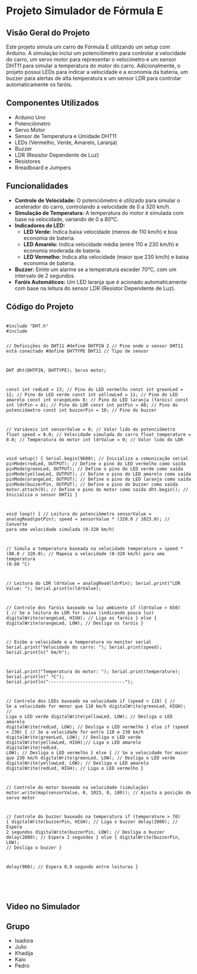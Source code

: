 <h1>Projeto Simulador de Fórmula E</h1>
    <h2>Visão Geral do Projeto</h2>
    <p>Este projeto simula um carro de Fórmula E utilizando um setup com Arduino. A simulação inclui um potenciômetro para controlar a velocidade do carro, um servo motor para representar o velocímetro e um sensor DHT11 para simular a temperatura do motor do carro. Adicionalmente, o projeto possui LEDs para indicar a velocidade e a economia da bateria, um buzzer para alertas de alta temperatura e um sensor LDR para controlar automaticamente os faróis.</p>
    <h2>Componentes Utilizados</h2>
    <ul>
        <li>Arduino Uno</li>
        <li>Potenciômetro</li>
        <li>Servo Motor</li>
        <li>Sensor de Temperatura e Umidade DHT11</li>
        <li>LEDs (Vermelho, Verde, Amarelo, Laranja)</li>
        <li>Buzzer</li>
        <li>LDR (Resistor Dependente de Luz)</li>
        <li>Resistores</li>
        <li>Breadboard e Jumpers</li>
    </ul>
    <h2>Funcionalidades</h2>
    <ul>
        <li><strong>Controle de Velocidade:</strong> O potenciômetro é utilizado para simular o acelerador do carro, controlando a velocidade de 0 a 320 km/h.</li>
        <li><strong>Simulação de Temperatura:</strong> A temperatura do motor é simulada com base na velocidade, variando de 0 a 80°C.</li>
        <li><strong>Indicadores de LED:</strong>
            <ul>
                <li><strong>LED Verde:</strong> Indica baixa velocidade (menos de 110 km/h) e boa economia de bateria.</li>
                <li><strong>LED Amarelo:</strong> Indica velocidade média (entre 110 e 230 km/h) e economia moderada de bateria.</li>
                <li><strong>LED Vermelho:</strong> Indica alta velocidade (maior que 230 km/h) e baixa economia de bateria.</li>
            </ul>
        </li>
        <li><strong>Buzzer:</strong> Emite um alarme se a temperatura exceder 70°C, com um intervalo de 2 segundos.</li>
        <li><strong>Faróis Automáticos:</strong> Um LED laranja que é acionado automaticamente com base na leitura do sensor LDR (Resistor Dependente de Luz).</li>
    </ul>
    <h2>Código do Projeto</h2>
    <pre>
        <code>
#include "DHT.h"
#include <Servo.h>

// Definições do DHT11
#define DHTPIN 2      // Pino onde o sensor DHT11 está conectado
#define DHTTYPE DHT11 // Tipo de sensor

DHT dht(DHTPIN, DHTTYPE);
Servo motor;

const int redLed = 13;    // Pino do LED vermelho
const int greenLed = 12;  // Pino do LED verde
const int yellowLed = 11; // Pino do LED amarelo
const int orangeLed= 8;   // Pino do LED laranja (faróis)
const int ldrPin = A1;    // Pino do LDR
const int potPin = A0;    // Pino do potenciômetro
const int buzzerPin = 10; // Pino do buzzer

// Variáveis
int sensorValue = 0;     // Valor lido do potenciômetro
float speed = 0.0;       // Velocidade simulada do carro
float temperature = 0.0; // Temperatura do motor
int ldrValue = 0;        // Valor lido do LDR

void setup() {
  Serial.begin(9600);         // Inicializa a comunicação serial
  pinMode(redLed, OUTPUT);    // Define o pino do LED vermelho como saída
  pinMode(greenLed, OUTPUT);  // Define o pino do LED verde como saída
  pinMode(yellowLed, OUTPUT); // Define o pino do LED amarelo como saída
  pinMode(orangeLed, OUTPUT);  // Define o pino do LED laranja como saída
  pinMode(buzzerPin, OUTPUT); // Define o pino do buzzer como saída
  motor.attach(9);            // Define o pino do motor como saída
  dht.begin();                // Inicializa o sensor DHT11
}

void loop() {
  // Leitura do potenciômetro
  sensorValue = analogRead(potPin);
  speed = sensorValue * (320.0 / 1023.0); // Converte para uma velocidade simulada (0-320 km/h)
  
  // Simula a temperatura baseada na velocidade
  temperature = speed * (80.0 / 320.0); // Mapeia a velocidade (0-320 km/h) para uma temperatura (0-80 °C)

  // Leitura do LDR
  ldrValue = analogRead(ldrPin);
  Serial.print("LDR Value: ");
  Serial.println(ldrValue);

  // Controle dos faróis baseado na luz ambiente
  if (ldrValue > 650) {  // Se a leitura do LDR for baixa (indicando pouca luz)
    digitalWrite(orangeLed, HIGH); // Liga os faróis
  } else {
    digitalWrite(orangeLed, LOW);  // Desliga os faróis
  }

  // Exibe a velocidade e a temperatura no monitor serial
  Serial.print("Velocidade do carro: ");
  Serial.print(speed);
  Serial.println(" km/h");
  
  Serial.print("Temperatura do motor: ");
  Serial.print(temperature);
  Serial.println(" *C");
  Serial.println("-----------------------------");

  // Controle dos LEDs baseado na velocidade
  if (speed < 110) {  // Se a velocidade for menor que 110 km/h
    digitalWrite(greenLed, HIGH); // Liga o LED verde
    digitalWrite(yellowLed, LOW); // Desliga o LED amarelo
    digitalWrite(redLed, LOW);    // Desliga o LED vermelho
  } else if (speed < 230) { // Se a velocidade for entre 110 e 230 km/h
    digitalWrite(greenLed, LOW);  // Desliga o LED verde
    digitalWrite(yellowLed, HIGH);// Liga o LED amarelo
    digitalWrite(redLed, LOW);    // Desliga o LED vermelho
  } else { // Se a velocidade for maior que 230 km/h
    digitalWrite(greenLed, LOW);  // Desliga o LED verde
    digitalWrite(yellowLed, LOW); // Desliga o LED amarelo
    digitalWrite(redLed, HIGH);   // Liga o LED vermelho
  }

  // Controle do motor baseado na velocidade (simulação)
  motor.write(map(sensorValue, 0, 1023, 0, 180)); // Ajusta a posição do servo motor

  // Controle do buzzer baseado na temperatura
  if (temperature > 70) {
    digitalWrite(buzzerPin, HIGH); // Liga o buzzer
    delay(2000);                   // Espera 2 segundos
    digitalWrite(buzzerPin, LOW);  // Desliga o buzzer
    delay(2000);                   // Espera 2 segundos
  } else {
    digitalWrite(buzzerPin, LOW);  // Desliga o buzzer
  }

  delay(900); // Espera 0,9 segundo entre leituras
}

</code>
    </pre>

<h2>Video no Simulador</h2>

<h2>Grupo</h2>
<ul>
        <li>Isadora</li>
        <li>Julio</li>
        <li>Khadija</li>
        <li>Kaio</li>
        <li>Pedro</li>
</ul>

    
